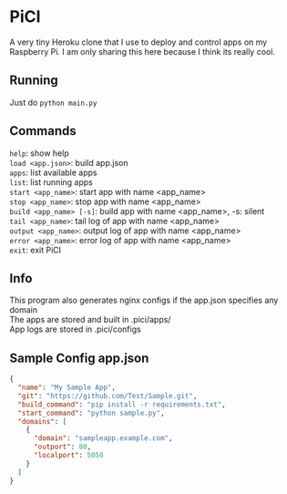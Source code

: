 # PiCI
A very tiny Heroku clone that I use to deploy and control apps on my Raspberry Pi. I am only sharing this here because I think its really cool.

## Running
Just do `python main.py`

## Commands
`help`: show help  
`load <app.json>`: build app.json  
`apps`: list available apps  
`list`: list running apps  
`start <app_name>`: start app with name <app_name>  
`stop <app_name>`: stop app with name <app_name>  
`build <app_name> [-s]`: build app with name <app_name>, -s: silent  
`tail <app_name>`: tail log of app with name <app_name>  
`output <app_name>`: output log of app with name <app_name>  
`error <app_name>`: error log of app with name <app_name>  
`exit`: exit PiCI  

## Info
This program also generates nginx configs if the app.json specifies any domain  
The apps are stored and built in .pici/apps/<appname>  
App logs are stored in .pici/configs  

## Sample Config app.json
```json
{
  "name": "My Sample App",
  "git": "https://github.com/Test/Sample.git",
  "build_command": "pip install -r requirements.txt",
  "start_command": "python sample.py",
  "domains": [ 
    {
      "domain": "sampleapp.example.com",
      "outport": 80,
      "localport": 5050
    }
  ]
}
```
